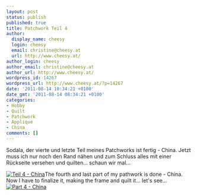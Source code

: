 ```yaml
---
layout: post
status: publish
published: true
title: Patchwork Teil 4
author:
  display_name: cheesy
  login: cheesy
  email: christine@cheesy.at
  url: http://www.cheesy.at/
author_login: cheesy
author_email: christine@cheesy.at
author_url: http://www.cheesy.at/
wordpress_id: 14267
wordpress_url: http://www.cheesy.at/?p=14267
date: '2011-08-14 10:34:21 +0100'
date_gmt: '2011-08-14 08:34:21 +0100'
categories:
- Hobby
- Quilt
- Patchwork
- Applique
- China
comments: []
---
```

<!--:de-->Sodala, der vierte und letzte Teil meines Patchworks ist fertig - China. Jetzt muss ich nur noch den Rand nähen und zum Schluss alles mit einer Rückseite versehen und quilten... schaun wir mal...
[![](http://www.cheesy.at/wp-content/uploads/Teil-4-China_tn.jpg "Teil 4 - China")](http://www.cheesy.at/photos/kunstwerke/patchwork/urlaub-4-china/)<!--:--><!--:en-->The fourth and last part of my pathwork is done - China. Now I have to finalize it, making the frame and quilt it... let's see...
[![](http://www.cheesy.at/wp-content/uploads/Teil-4-China_tn.jpg "Part 4 - China")](http://www.cheesy.at/photos/kunstwerke/patchwork/urlaub-4-china/)<!--:-->
